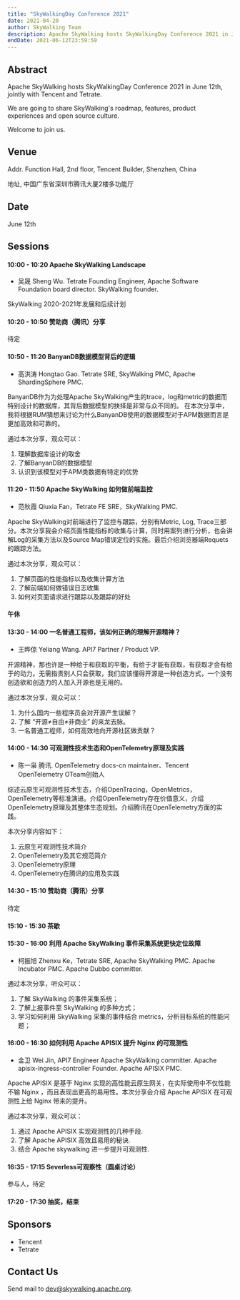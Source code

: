 ```yaml
---
title: "SkyWalkingDay Conference 2021"
date: 2021-04-20
author: SkyWalking Team
description: Apache SkyWalking hosts SkyWalkingDay Conference 2021 in June 12th, jointly with Tencent and Tetrate.
endDate: 2021-06-12T23:59:59
---
```


## Abstract
Apache SkyWalking hosts SkyWalkingDay Conference 2021 in June 12th, jointly with Tencent and Tetrate.

We are going to share SkyWalking's roadmap, features, product experiences and open source culture.

Welcome to join us.

## Venue
Addr. Function Hall, 2nd floor, Tencent Builder, Shenzhen, China

地址, 中国广东省深圳市腾讯大厦2楼多功能厅

## Date
June 12th

## Sessions

#### 10:00 - 10:20 Apache SkyWalking Landscape
- 吴晟 Sheng Wu. Tetrate Founding Engineer, Apache Software Foundation board director. SkyWalking founder.

SkyWalking 2020-2021年发展和后续计划

#### 10:20 - 10:50 赞助商（腾讯）分享
待定

#### 10:50 - 11:20 BanyanDB数据模型背后的逻辑
- 高洪涛 Hongtao Gao. Tetrate SRE, SkyWalking PMC, Apache ShardingSphere PMC.

BanyanDB作为为处理Apache SkyWalking产生的trace，log和metric的数据而特别设计的数据库，其背后数据模型的抉择是非常与众不同的。
在本次分享中，我将根据RUM猜想来讨论为什么BanyanDB使用的数据模型对于APM数据而言是更加高效和可靠的。

通过本次分享，观众可以：
1. 理解数据库设计的取舍
2. 了解BanyanDB的数据模型
3. 认识到该模型对于APM类数据有特定的优势

#### 11:20 - 11:50 Apache SkyWalking 如何做前端监控
- 范秋霞 Qiuxia Fan，Tetrate FE SRE，SkyWalking PMC.

Apache SkyWalking对前端进行了监控与跟踪，分别有Metric, Log, Trace三部分。本次分享我会介绍页面性能指标的收集与计算，同时用案列进行分析，也会讲解Log的采集方法以及Source Map错误定位的实施。最后介绍浏览器端Requets的跟踪方法。

通过本次分享，观众可以：
1. 了解页面的性能指标以及收集计算方法
2. 了解前端如何做错误日志收集
3. 如何对页面请求进行跟踪以及跟踪的好处

#### 午休

#### 13:30 - 14:00 一名普通工程师，该如何正确的理解开源精神？
- 王晔倞 Yeliang Wang. API7 Partner / Product VP. 

开源精神，那也许是一种给于和获取的平衡，有给于才能有获取，有获取才会有给于的动力。无需指责别人只会获取，我们应该懂得开源是一种创造方式，一个没有创造欲和创造力的人加入开源也是无用的。

通过本次分享，观众可以：
1. 为什么国内一些程序员会对开源产生误解？
2. 了解 “开源≠自由≠非商业” 的来龙去脉。
3. 一名普通工程师，如何高效地向开源社区做贡献？

#### 14:00 - 14:30 可观测性技术生态和OpenTelemetry原理及实践
- 陈一枭 腾讯. OpenTelemetry docs-cn maintainer、Tencent OpenTelemetry OTeam创始人

综述云原生可观测性技术生态，介绍OpenTracing，OpenMetrics，OpenTelemetry等标准演进。介绍OpenTelemetry存在价值意义，介绍OpenTelemetry原理及其整体生态规划。介绍腾讯在OpenTelemetry方面的实践。

本次分享内容如下：
1. 云原生可观测性技术简介
2. OpenTelemetry及其它规范简介
3. OpenTelemetry原理
4. OpenTelemetry在腾讯的应用及实践

#### 14:30 - 15:10 赞助商（腾讯）分享
待定

#### 15:10 - 15:30 茶歇

#### 15:30 - 16:00 利用 Apache SkyWalking 事件采集系统更快定位故障
- 柯振旭 Zhenxu Ke，Tetrate SRE, Apache SkyWalking PMC. Apache Incubator PMC. Apache Dubbo committer.

通过本次分享，听众可以：
1. 了解 SkyWalking 的事件采集系统；
2. 了解上报事件至 SkyWalking 的多种方式；
3. 学习如何利用 SkyWalking 采集的事件结合 metrics，分析目标系统的性能问题；

#### 16:00 - 16:30 如何利用 Apache APISIX 提升 Nginx 的可观测性
- 金卫 Wei Jin, API7 Engineer Apache SkyWalking committer. Apache apisix-ingress-controller Founder. Apache APISIX PMC.

Apache APISIX 是基于 Nginx 实现的高性能云原生网关，在实际使用中不仅性能不输 Nginx ，而且表现出更高的易用性。本次分享会介绍 Apache APISIX 在可观测性上给 Nginx 带来的提升。

通过本次分享，观众可以：
1. 通过 Apache APISIX 实现观测性的几种手段.
2. 了解 Apache APISIX 高效且易用的秘诀.
3. 结合 Apache skywalking 进一步提升可观测性.

#### 16:35 - 17:15 Severless可观察性（圆桌讨论）
参与人，待定

#### 17:20 - 17:30 抽奖，结束

## Sponsors
- Tencent
- Tetrate

## Contact Us
Send mail to dev@skywalking.apache.org.
